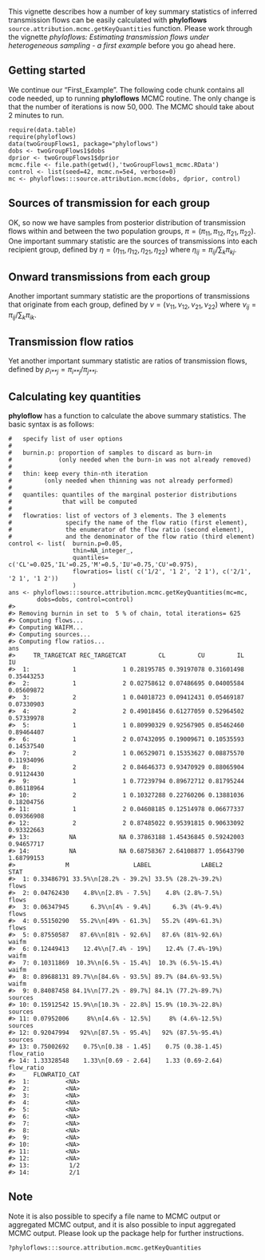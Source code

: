 This vignette describes how a number of key summary statistics of
inferred transmission flows can be easily calculated with **phyloflows**
`source.attribution.mcmc.getKeyQuantities` function. Please work through
the vignette *phyloflows: Estimating transmission flows under
heterogeneous sampling - a first example* before you go ahead here.

Getting started
---------------

We continue our “First\_Example”. The following code chunk contains all
code needed, up to running **phyloflows** MCMC routine. The only change
is that the number of iterations is now 50, 000. The MCMC should take
about 2 minutes to run.

    require(data.table)
    require(phyloflows)
    data(twoGroupFlows1, package="phyloflows")
    dobs <- twoGroupFlows1$dobs
    dprior <- twoGroupFlows1$dprior
    mcmc.file <- file.path(getwd(),'twoGroupFlows1_mcmc.RData')
    control <- list(seed=42, mcmc.n=5e4, verbose=0)
    mc <- phyloflows:::source.attribution.mcmc(dobs, dprior, control)

Sources of transmission for each group
--------------------------------------

OK, so now we have samples from posterior distribution of transmission
flows within and between the two population groups,
$\pi = (\pi_{11}, \pi_{12}, \pi_{21}, \pi_{22})$.
One important summary statistic are the sources of transmissions into
each recipient group, defined by
$\eta = (\eta_{11}, \eta_{12}, \eta_{21}, \eta_{22})$
where
$\eta_{ij} = \pi_{ij}/∑_k\pi_{kj}$.

Onward transmissions from each group
------------------------------------

Another important summary statistic are the proportions of transmissions
that originate from each group, defined by
$\nu = (\nu_{11}, \nu_{12}, \nu_{21}, \nu_{22})$
where
$\nu_{ij} = \pi_{ij}/\sum_k\pi_{ik}$.

Transmission flow ratios
------------------------

Yet another important summary statistic are ratios of transmission
flows, defined by
*ρ*<sub>*i**j*</sub> = *π*<sub>*i**j*</sub>/*π*<sub>*j**i*</sub>.

Calculating key quantities
--------------------------

**phyloflow** has a function to calculate the above summary statistics.
The basic syntax is as follows:

    #   specify list of user options
    #
    #   burnin.p: proportion of samples to discard as burn-in 
    #             (only needed when the burn-in was not already removed)
    #
    #   thin: keep every thin-nth iteration 
    #         (only needed when thinning was not already performed)
    #
    #   quantiles: quantiles of the marginal posterior distributions 
    #              that will be computed
    #
    #   flowratios: list of vectors of 3 elements. The 3 elements 
    #               specify the name of the flow ratio (first element),
    #               the enumerator of the flow ratio (second element),
    #               and the denominator of the flow ratio (third element)
    control <- list(  burnin.p=0.05, 
                      thin=NA_integer_, 
                      quantiles= c('CL'=0.025,'IL'=0.25,'M'=0.5,'IU'=0.75,'CU'=0.975),
                      flowratios= list( c('1/2', '1 2', '2 1'), c('2/1', '2 1', '1 2'))
                      )
    ans <- phyloflows:::source.attribution.mcmc.getKeyQuantities(mc=mc, 
            dobs=dobs, control=control)
    #> 
    #> Removing burnin in set to  5 % of chain, total iterations= 625
    #> Computing flows...
    #> Computing WAIFM...
    #> Computing sources...
    #> Computing flow ratios...
    ans
    #>     TR_TARGETCAT REC_TARGETCAT         CL         CU         IL         IU
    #>  1:            1             1 0.28195785 0.39197078 0.31601498 0.35443253
    #>  2:            1             2 0.02758612 0.07486695 0.04005584 0.05609872
    #>  3:            2             1 0.04018723 0.09412431 0.05469187 0.07330903
    #>  4:            2             2 0.49018456 0.61277059 0.52964502 0.57339978
    #>  5:            1             1 0.80990329 0.92567905 0.85462460 0.89464407
    #>  6:            1             2 0.07432095 0.19009671 0.10535593 0.14537540
    #>  7:            2             1 0.06529071 0.15353627 0.08875570 0.11934096
    #>  8:            2             2 0.84646373 0.93470929 0.88065904 0.91124430
    #>  9:            1             1 0.77239794 0.89672712 0.81795244 0.86118964
    #> 10:            2             1 0.10327288 0.22760206 0.13881036 0.18204756
    #> 11:            1             2 0.04608185 0.12514978 0.06677337 0.09366908
    #> 12:            2             2 0.87485022 0.95391815 0.90633092 0.93322663
    #> 13:           NA            NA 0.37863188 1.45436845 0.59242003 0.94657717
    #> 14:           NA            NA 0.68758367 2.64108877 1.05643790 1.68799153
    #>              M                  LABEL              LABEL2       STAT
    #>  1: 0.33486791 33.5%\n[28.2% - 39.2%] 33.5% (28.2%-39.2%)      flows
    #>  2: 0.04762430    4.8%\n[2.8% - 7.5%]    4.8% (2.8%-7.5%)      flows
    #>  3: 0.06347945      6.3%\n[4% - 9.4%]      6.3% (4%-9.4%)      flows
    #>  4: 0.55150290   55.2%\n[49% - 61.3%]   55.2% (49%-61.3%)      flows
    #>  5: 0.87550587   87.6%\n[81% - 92.6%]   87.6% (81%-92.6%)      waifm
    #>  6: 0.12449413    12.4%\n[7.4% - 19%]    12.4% (7.4%-19%)      waifm
    #>  7: 0.10311869  10.3%\n[6.5% - 15.4%]  10.3% (6.5%-15.4%)      waifm
    #>  8: 0.89688131 89.7%\n[84.6% - 93.5%] 89.7% (84.6%-93.5%)      waifm
    #>  9: 0.84087458 84.1%\n[77.2% - 89.7%] 84.1% (77.2%-89.7%)    sources
    #> 10: 0.15912542 15.9%\n[10.3% - 22.8%] 15.9% (10.3%-22.8%)    sources
    #> 11: 0.07952006     8%\n[4.6% - 12.5%]     8% (4.6%-12.5%)    sources
    #> 12: 0.92047994   92%\n[87.5% - 95.4%]   92% (87.5%-95.4%)    sources
    #> 13: 0.75002692    0.75\n[0.38 - 1.45]    0.75 (0.38-1.45) flow_ratio
    #> 14: 1.33328548    1.33\n[0.69 - 2.64]    1.33 (0.69-2.64) flow_ratio
    #>     FLOWRATIO_CAT
    #>  1:          <NA>
    #>  2:          <NA>
    #>  3:          <NA>
    #>  4:          <NA>
    #>  5:          <NA>
    #>  6:          <NA>
    #>  7:          <NA>
    #>  8:          <NA>
    #>  9:          <NA>
    #> 10:          <NA>
    #> 11:          <NA>
    #> 12:          <NA>
    #> 13:           1/2
    #> 14:           2/1

Note
----

Note it is also possible to specify a file name to MCMC output or
aggregated MCMC output, and it is also possible to input aggregated MCMC
output. Please look up the package help for further instructions.

    ?phyloflows:::source.attribution.mcmc.getKeyQuantities
